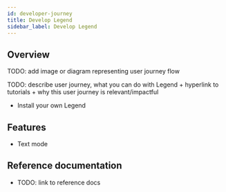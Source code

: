 ```yaml
---
id: developer-journey
title: Develop Legend
sidebar_label: Develop Legend
---
```


## Overview

TODO: add image or diagram representing user journey flow

TODO: describe user journey, what you can do with Legend + hyperlink to tutorials + why this user journey is relevant/impactful

- Install your own Legend

## Features
- Text mode

## Reference documentation
- TODO: link to reference docs